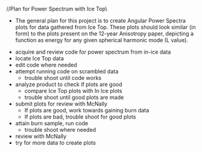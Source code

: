 //Plan for Power Spectrum with Ice Top\\
- The general plan for this project is to create Angular Power Spectra plots for
  data gathered from Ice Top. These plots should look similar (in form) to the plots
  present on the 12-year Anisotropy paper, depicting a function as energy for any
  given spherical harmonic mode (L value).



* acquire and review code for power spectrum from in-ice data
* locate Ice Top data
* edit code where needed
* attempt running code on scrambled data
  *   trouble shoot until code works
* analyze product to check if plots are good
  *   compare Ice Top plots with In Ice plots
  *   trouble shoot until good plots are made
* submit plots for review with McNally
  *   If plots are good, work towards gaining burn data
  *   If plots are bad, trouble shoot for good plots
* attain burn sample, run code
  *   trouble shoot where needed
* review with McNally
* try for more data to create plots
